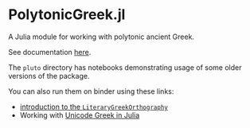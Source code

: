 # PolytonicGreek.jl

A Julia module for working with polytonic ancient Greek.

See documentation [here](https://neelsmith.github.io/PolytonicGreek.jl/stable/).



The `pluto` directory has notebooks demonstrating usage of some older versions of the package.

You can also run them on binder using these links:


- [introduction to the `LiteraryGreekOrthography`](https://binder.plutojl.org/open?url=https%253A%252F%252Fraw.githubusercontent.com%252Fneelsmith%252FPolytonicGreek.jl%252Fmain%252Fpluto%252FliteraryGreek-v1.jl)
- Working with [Unicode Greek in Julia](https://binder.plutojl.org/open?url=https%253A%252F%252Fraw.githubusercontent.com%252Fneelsmith%252FPolytonicGreek.jl%252Fmain%252Fpluto%252FunicodeGreek-v1.jl)